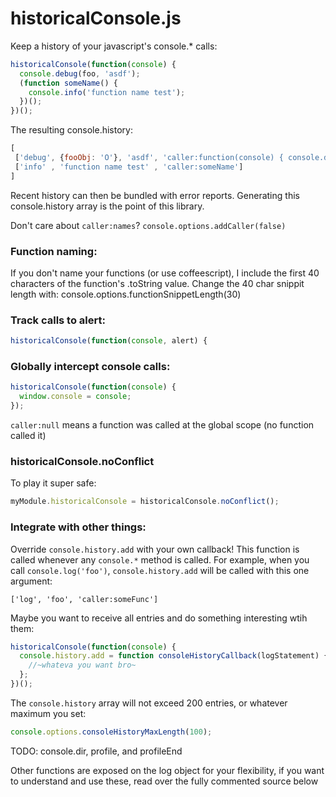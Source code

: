 # historicalConsole.js

Keep a history of your javascript's console.* calls:

```javascript
historicalConsole(function(console) {
  console.debug(foo, 'asdf');
  (function someName() {
    console.info('function name test');
  })();
})();
```

The resulting console.history:
```javascript
[
 ['debug', {fooObj: 'O'}, 'asdf', 'caller:function(console) { console.debug(foo, '],
 ['info' , 'function name test' , 'caller:someName']
]
```
Recent history can then be bundled with error reports.
Generating this console.history array is the point of this library.

Don't care about `caller:names`? `console.options.addCaller(false)`

### Function naming:
If you don't name your functions (or use coffeescript), I include
the first 40 characters of the function's .toString value.
Change the 40 char snippit length with: console.options.functionSnippetLength(30)

### Track calls to alert:
```javascript
historicalConsole(function(console, alert) {
```

### Globally intercept console calls:
```javascript
historicalConsole(function(console) {
  window.console = console;
});
```

`caller:null` means a function was called at the global scope (no function called it)

### historicalConsole.noConflict
To play it super safe:
```javascript
myModule.historicalConsole = historicalConsole.noConflict();
```

### Integrate with other things:
Override `console.history.add` with your own callback!
This function is called whenever any `console.*` method is called.
For example, when you call `console.log('foo')`, `console.history.add` will be called with this one argument:
```
['log', 'foo', 'caller:someFunc']
```
Maybe you want to receive all entries and do something interesting wtih them:
```javascript
historicalConsole(function(console) {
  console.history.add = function consoleHistoryCallback(logStatement) {
    //~whateva you want bro~ 
  };
})();
```

The `console.history` array will not exceed 200 entries, or whatever maximum you set:
```javascript
console.options.consoleHistoryMaxLength(100);
```

TODO:
console.dir, profile, and profileEnd

Other functions are exposed on the log object for your flexibility,
if you want to understand and use these, read over the fully commented source below
